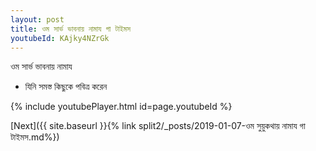 ```yaml
---
layout: post
title: ওম সার্ভ ভাবনায় নামায গা টাইমস
youtubeId: KAjky4NZrGk
---
```

 
 
 ওম সার্ভ ভাবনায় নামায  
 
 -  যিনি সমস্ত কিছুকে পবিত্র করেন 
 
  
 
  
 
 
 
 
 
 


{% include youtubePlayer.html id=page.youtubeId %}
 
[Next]({{ site.baseurl }}{% link  split2/_posts/2019-01-07-ওম সুয়ুকথায় নামায গা টাইমস.md%})
 
